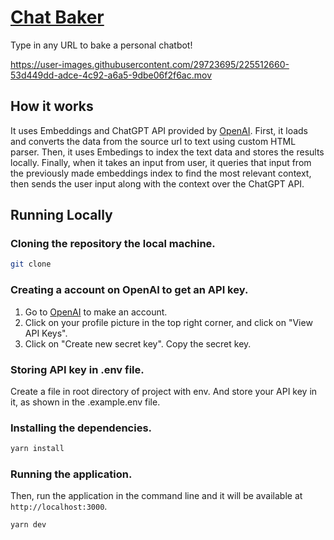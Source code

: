 # [Chat Baker](https://chat-baker.com)

Type in any URL to bake a personal chatbot!

https://user-images.githubusercontent.com/29723695/225512660-53d449dd-adce-4c92-a6a5-9dbe06f2f6ac.mov

## How it works

It uses Embeddings and ChatGPT API provided by [OpenAI](https://platform.openai.com/docs/models/gpt-3). First, it loads and converts the data from the source url to text using custom HTML parser. Then, it uses Embedings to index the text data and stores the results locally. Finally, when it takes an input from user, it queries that input from the previously made embeddings index to find the most relevant context, then sends the user input along with the context over the ChatGPT API.



## Running Locally

### Cloning the repository the local machine.

```bash
git clone
```

### Creating a account on OpenAI to get an API key.

1. Go to [OpenAI](https://openai.com/api/) to make an account.
2. Click on your profile picture in the top right corner, and click on "View API Keys".
3. Click on "Create new secret key". Copy the secret key.

### Storing API key in .env file.

Create a file in root directory of project with env. And store your API key in it, as shown in the .example.env file.

### Installing the dependencies.

```bash
yarn install
```

### Running the application.

Then, run the application in the command line and it will be available at `http://localhost:3000`.

```bash
yarn dev
```
